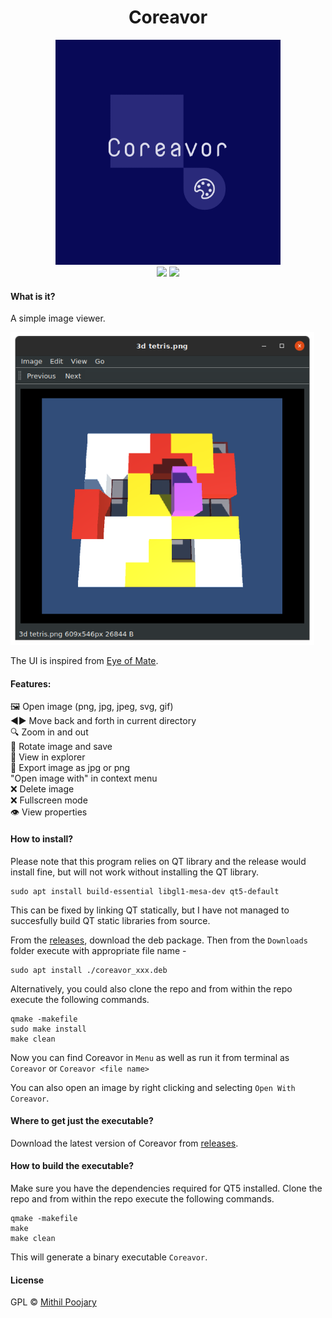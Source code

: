 <h1 align="center"> Coreavor </h1>
<p align="center">
<img src="icon.png" height="360px" alt=>
  <br />
    <a href="https://lgtm.com/projects/g/Mithil467/Coreavor/context:cpp"><img src="https://img.shields.io/lgtm/grade/cpp/g/Mithil467/Coreavor.svg?logo=lgtm&logoWidth=18"></a>
  <img src="https://img.shields.io/badge/Made%20With%20-C%2B%2B%2FQT-%2323005A">
</p>

#### What is it?

A simple image viewer.

<img src="https://raw.githubusercontent.com/Mithil467/Coreavor/images/demo.png?token=AJ4FEYIYQAKZTSWB44GVVGC7EWANA" height=500px/>

The UI is inspired from [Eye of Mate](https://github.com/mate-desktop/eom).

#### Features:

🖼️ Open image (png, jpg, jpeg, svg, gif)  
◀️▶️ Move  back and forth in current directory  
🔍 Zoom in and out  
🔄 Rotate image and save  
📁 View in explorer  
💾 Export image as jpg or png  
"Open image with" in context menu  
❌ Delete image  
❌ Fullscreen mode  
👁️ View properties  

#### How to install?

Please note that this program relies on QT library and the release would install fine, but will not work without installing the QT library.
```
sudo apt install build-essential libgl1-mesa-dev qt5-default
```
This can be fixed by linking QT statically, but I have not managed to succesfully build QT static libraries from source.

From the [releases](https://github.com/Mithil467/coreavor/releases/latest), download the deb package.
Then from the `Downloads` folder execute with appropriate file name - 
```
sudo apt install ./coreavor_xxx.deb
```

Alternatively, you could also clone the repo and from within the repo execute the following commands.
```
qmake -makefile
sudo make install
make clean
```
Now you can find Coreavor in `Menu` as well as run it from terminal as `Coreavor` or `Coreavor <file name>`

You can also open an image by right clicking and selecting `Open With Coreavor`.

#### Where to get just the executable?

Download the latest version of Coreavor from [releases](https://github.com/Mithil467/coreavor/releases/latest).

#### How to build the executable?

Make sure you have the dependencies required for QT5 installed.
Clone the repo and from within the repo execute the following commands.

```
qmake -makefile
make
make clean
```
This will generate a binary executable `Coreavor`.

#### License

GPL © [Mithil Poojary](https://github.com/Mithil467)
